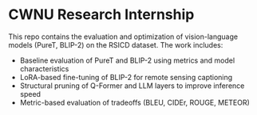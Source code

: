 # CWNU Research Internship

This repo contains the evaluation and optimization of vision-language models (PureT, BLIP-2) on the RSICD dataset. The work includes:
- Baseline evaluation of PureT and BLIP-2 using metrics and model characteristics
- LoRA-based fine-tuning of BLIP-2 for remote sensing captioning
- Structural pruning of Q-Former and LLM layers to improve inference speed
- Metric-based evaluation of tradeoffs (BLEU, CIDEr, ROUGE, METEOR)
